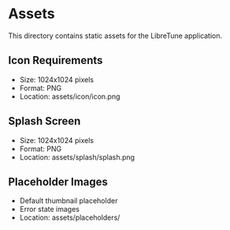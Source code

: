 # Assets

This directory contains static assets for the LibreTune application.

## Icon Requirements
- Size: 1024x1024 pixels
- Format: PNG
- Location: assets/icon/icon.png

## Splash Screen
- Size: 1024x1024 pixels
- Format: PNG
- Location: assets/splash/splash.png

## Placeholder Images
- Default thumbnail placeholder
- Error state images
- Location: assets/placeholders/